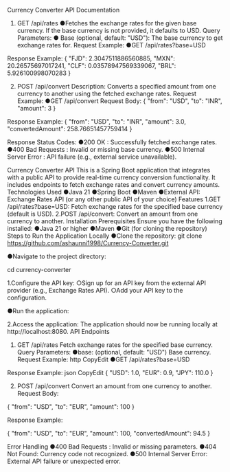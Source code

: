 
Currency Converter API Documentation
1. GET /api/rates
●Fetches the exchange rates for the given base currency. If the base currency is not provided, it defaults to USD.
Query Parameters:
● Base (optional, default: "USD"): The base currency to get exchange rates for.
Request Example:
●GET /api/rates?base=USD

Response Example:
{
    "FJD": 2.3047511886560885,
    "MXN": 20.26575697017241,
    "CLF": 0.03578947569339067,
    "BRL": 5.926100998070283
}

2. POST /api/convert
Description: Converts a specified amount from one currency to another using the fetched exchange rates.
Request Example:
●GET /api/convert
Request Body:
{
  "from": "USD",
  "to": "INR",
  "amount": 3
}




Response Example:
{
    "from": "USD",
    "to": "INR",
    "amount": 3.0,
    "convertedAmount": 258.76651457759414
}


Response Status Codes:
●200 OK : Successfully fetched exchange rates.
●400 Bad Requests : Invalid or missing base currency.
●500 Internal Server Error : API failure (e.g., external service unavailable).






Currency Converter API
This is a Spring Boot application that integrates with a public API to provide real-time currency conversion functionality. It includes endpoints to fetch exchange rates and convert currency amounts.
Technologies Used
●Java 21
●Spring Boot
●Maven
●External API: Exchange Rates API (or any other public API of your choice)
Features
1.GET /api/rates?base=USD: Fetch exchange rates for the specified base currency (default is USD).
2.POST /api/convert: Convert an amount from one currency to another.
Installation
Prerequisites
Ensure you have the following installed:
●Java 21 or higher
●Maven
●Git (for cloning the repository)
Steps to Run the Application Locally
●Clone the repository:
git clone https://github.com/ashaunni1998/Currency-Converter.git

●Navigate to the project directory:

cd currency-converter

1.Configure the API key:
○Sign up for an API key from the external API provider (e.g., Exchange Rates API).
○Add your API key to the configuration.

●Run the application:

2.Access the application: The application should now be running locally at http://localhost:8080.
API Endpoints
1. GET /api/rates
Fetch exchange rates for the specified base currency.
Query Parameters:
●base: (optional, default: "USD") Base currency.
Request Example:
http
CopyEdit
●GET /api/rates?base=USD

Response Example:
json
CopyEdit
{
  "USD": 1.0,
  "EUR": 0.9,
  "JPY": 110.0
}

2. POST /api/convert
Convert an amount from one currency to another.
Request Body:

{
  "from": "USD",
  "to": "EUR",
  "amount": 100
}

Response Example:

{
  "from": "USD",
  "to": "EUR",
  "amount": 100,
  "convertedAmount": 94.5
}

Error Handling
●400 Bad Requests : Invalid or missing parameters.
●404 Not Found: Currency code not recognized.
●500 Internal Server Error: External API failure or unexpected error.
